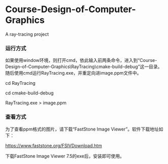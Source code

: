 # Course-Design-of-Computer-Graphics
A ray-tracing project

### 运行方式

如果使用window环境，则打开cmd，依此输入前两条命令，进入到“Course-Design-of-Computer-Graphics\RayTracing\cmake-build-debug”这一目录。随后使用cmd运行RayTracing.exe，并重定向进image.ppm文件中。

cd RayTracing

cd cmake-build-debug

RayTracing.exe > image.ppm

### 查看方式

为了查看ppm格式的图片，请下载“FastStone Image Viewer”。软件下载地址如下：

https://www.faststone.org/FSIVDownload.htm

下载FastStone Image Viewer 7.5的exe后，安装即可使用。